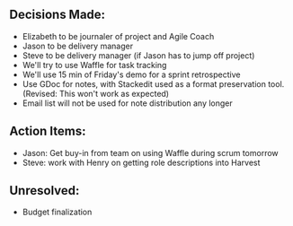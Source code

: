 
Decisions Made:
---------------

 - Elizabeth to be journaler of project and Agile Coach
 - Jason to be delivery manager
 - Steve to be delivery manager (if Jason has to jump off project)
 - We'll try to use Waffle for task tracking
 - We'll use 15 min of Friday's demo for a sprint retrospective
 - Use GDoc for notes, with Stackedit used as a format preservation tool.  (Revised: This won't work as expected)
 - Email list will not be used for note distribution any longer


Action Items:
-------------

 - Jason: Get buy-in from team on using Waffle during scrum tomorrow
 - Steve: work with Henry on getting role descriptions into Harvest


Unresolved:
-----------

 - Budget finalization

